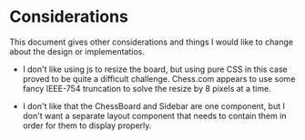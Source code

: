 # Considerations

This document gives other considerations and things I
would like to change about the design or implementatios.

- I don't like using js to resize the board, but using pure CSS
in this case proved to be quite a difficult challenge. Chess.com appears
to use some fancy IEEE-754 truncation to solve the resize by
8 pixels at a time.

- I don't like that the ChessBoard and Sidebar are one component, but I don't
want a separate layout component that needs to contain them in order for them
to display properly.
